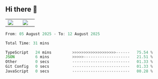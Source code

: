 ## Hi there 👋

<p align="center">
  <table align="center">
  <tr border="none">
  <td width="35%" align="center">
    <img  align="center"  src="http://github-profile-summary-cards.vercel.app/api/cards/stats?username=ricepunk&theme=github_dark" />
  </td>
    
  <td width="65%" align="center">
    <img  align="center"  src="http://github-profile-summary-cards.vercel.app/api/cards/profile-details?username=ricepunk&theme=github_dark" />
  </td>
  </tr>
  </table>
</p>

<!--START_SECTION:waka-->

```typescript
From: 05 August 2025 - To: 12 August 2025

Total Time: 31 mins

TypeScript   24 mins         >>>>>>>>>>>>>>>>>>>------   75.54 %
JSON         6 mins          >>>>>--------------------   21.51 %
Other        0 secs          -------------------------   01.33 %
Git Config   0 secs          -------------------------   01.33 %
JavaScript   0 secs          -------------------------   00.28 %
```

<!--END_SECTION:waka-->
